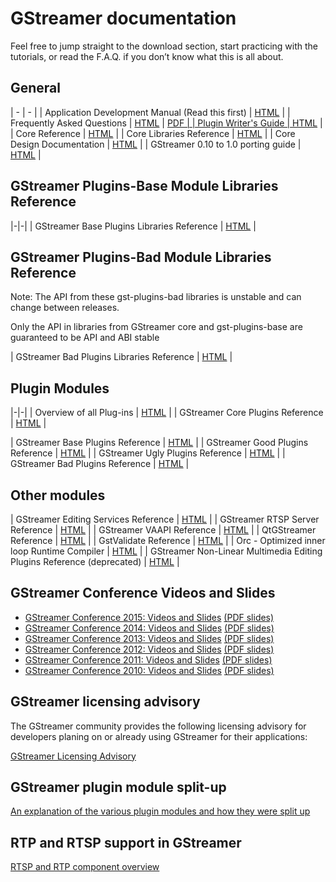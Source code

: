 # GStreamer documentation

Feel free to jump straight to the download section, start practicing
with the tutorials, or read the F.A.Q. if you don’t know what this is
all about.



## General

| - | - |
| Application Development Manual (Read this first) | [HTML](manual-index.md) |
| Frequently Asked Questions |  <a href="/data/doc/gstreamer/head/faq/html/index.html">HTML</a> \| <a href="/data/doc/gstreamer/head/faq/faq.pdf">PDF</PDF> |
| Plugin Writer's Guide | [HTML](pwg-index.md) |
| Core Reference | <a href="/data/doc/gstreamer/head/gstreamer/html/">HTML</a>  |
| Core Libraries Reference | <a href="/data/doc/gstreamer/head/gstreamer-libs/html/">HTML</a> |
| Core Design Documentation | <a href="http://cgit.freedesktop.org/gstreamer/gstreamer/tree/docs/design/">HTML</a> |
| GStreamer 0.10 to 1.0 porting guide | <a href="http://cgit.freedesktop.org/gstreamer/gstreamer/plain/docs/random/porting-to-1.0.txt">HTML</a> |

<!-- FIXME: save useful bits from wiki
| GStreamer Wiki (see esp.   <a href="&site;/wiki/ReleasePlanning">ReleasePlanning</a> and   <a href="&site;/wiki/SubmittingPatches">SubmittingPatches</a>)
| <a href="&site;/wiki/">HTML</a> |
-->


## GStreamer Plugins-Base Module Libraries Reference

|-|-|
| GStreamer Base Plugins Libraries Reference | <a href="/data/doc/gstreamer/head/gst-plugins-base-libs/html/">HTML</a> |

## GStreamer Plugins-Bad Module Libraries Reference

Note: The API from these gst-plugins-bad libraries is unstable and can
change between releases.

Only the API in libraries from GStreamer core and
gst-plugins-base are guaranteed to be API and ABI stable

| GStreamer Bad Plugins Libraries Reference | <a href="/data/doc/gstreamer/head/gst-plugins-bad-libs/html/">HTML</a> |

## Plugin Modules

|-|-|
| Overview of all Plug-ins | <a href="plugins.html">HTML</a> |
| GStreamer Core Plugins Reference | <a href="/data/doc/gstreamer/head/gstreamer-plugins/html/">HTML</a> |

| GStreamer Base Plugins Reference | <a href="/data/doc/gstreamer/head/gst-plugins-base-plugins/html/">HTML</a> |
| GStreamer Good Plugins Reference | <a href="/data/doc/gstreamer/head/gst-plugins-good-plugins/html/">HTML</a> |
| GStreamer Ugly Plugins Reference | <a href="/data/doc/gstreamer/head/gst-plugins-ugly-plugins/html/">HTML</a> |
| GStreamer Bad Plugins Reference | <a href="/data/doc/gstreamer/head/gst-plugins-bad-plugins/html/">HTML</a> |

## Other modules

| GStreamer Editing Services Reference | <a href="/data/doc/gstreamer/head/gstreamer-editing-services/html/">HTML</a> |
| GStreamer RTSP Server Reference | <a href="/data/doc/gstreamer/head/gst-rtsp-server/html/">HTML</a> |
| GStreamer VAAPI Reference | <a href="/data/doc/gstreamer/head/gstreamer-vaapi-plugins/html/">HTML</a> |
| QtGStreamer Reference | <a href="/data/doc/gstreamer/head/qt-gstreamer/html/">HTML</a> |
| GstValidate Reference | <a href="/data/doc/gstreamer/head/gst-validate/html/">HTML</a> |
| Orc - Optimized inner loop Runtime Compiler |  <a href="/data/doc/orc/">HTML</a> |
| GStreamer Non-Linear Multimedia Editing Plugins Reference (deprecated) | <a href="/data/doc/gstreamer/head/gnonlin/html/">HTML</a> |

## GStreamer Conference Videos and Slides
 * <a href="http://gstconf.ubicast.tv/channels/#gstreamer-conference-2015">GStreamer Conference 2015: Videos and Slides</a> <a href="/data/events/gstreamer-conference/2015/">(PDF slides)</a>
 * <a href="http://gstconf.ubicast.tv/channels/#gstreamer-conference-2014">GStreamer Conference 2014: Videos and Slides</a> <a href="/data/events/gstreamer-conference/2014/">(PDF slides)</a>
 * <a href="http://gstconf.ubicast.tv/channels/#gstreamer-conference-2013">GStreamer Conference 2013: Videos and Slides</a> <a href="/data/events/gstreamer-conference/2013/">(PDF slides)</a>
 * <a href="http://gstconf.ubicast.tv/channels/#gstreamer-conference-2012">GStreamer Conference 2012: Videos and Slides</a> <a href="/data/events/gstreamer-conference/2012/">(PDF slides)</a>
 * <a href="http://gstconf.ubicast.tv/channels/#conferences-2011">GStreamer Conference 2011: Videos and Slides</a> <a href="/data/events/gstreamer-conference/2011/">(PDF slides)</a>
* <a href="http://gstconf.ubicast.tv/channels/#conferences-2010">GStreamer Conference 2010: Videos and Slides</a> <a href="/data/events/gstreamer-conference/2010/">(PDF slides)</a>


## GStreamer licensing advisory
The GStreamer community provides the following licensing advisory for
developers planing on or already using GStreamer for their applications:

<a href="/documentation/licensing.html">GStreamer Licensing Advisory</a>


## GStreamer plugin module split-up
<a href="/documentation/splitup.html">
An explanation of the various plugin modules and how they were split up</a>

## RTP and RTSP support in GStreamer
<a href="/documentation/rtp.html">RTSP and RTP component overview</a>
